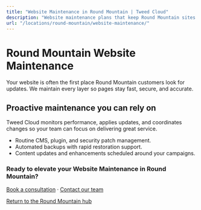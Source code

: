 ```yaml
---
title: "Website Maintenance in Round Mountain | Tweed Cloud"
description: "Website maintenance plans that keep Round Mountain sites secure and up to date."
url: "/locations/round-mountain/website-maintenance/"
---
```


# Round Mountain Website Maintenance

Your website is often the first place Round Mountain customers look for updates. We maintain every layer so pages stay fast, secure, and accurate.

## Proactive maintenance you can rely on

Tweed Cloud monitors performance, applies updates, and coordinates changes so your team can focus on delivering great service.

- Routine CMS, plugin, and security patch management.
- Automated backups with rapid restoration support.
- Content updates and enhancements scheduled around your campaigns.

### Ready to elevate your Website Maintenance in Round Mountain?

[Book a consultation](/consultation/) · [Contact our team](/contact/)

[Return to the Round Mountain hub](/locations/round-mountain/)
